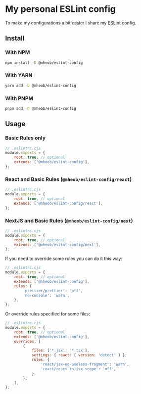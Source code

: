 # My personal ESLint config

To make my configurations a bit easier I share my [ESLint](https://eslint.org/) config.

## Install

### With NPM

```sh
npm install -D @mheob/eslint-config
```

### With YARN

```sh
yarn add -D @mheob/eslint-config
```

### With PNPM

```sh
pnpm add -D @mheob/eslint-config
```

## Usage

### Basic Rules only

```js
// .eslintrc.cjs
module.exports = {
	root: true, // optional
	extends: ['@mheob/eslint-config'],
};
```

### React and Basic Rules (`@mheob/eslint-config/react`)

```js
// .eslintrc.cjs
module.exports = {
	root: true, // optional
	extends: ['@mheob/eslint-config/react'],
};
```

### NextJS and Basic Rules (`@mheob/eslint-config/next`)

```js
// .eslintrc.cjs
module.exports = {
	root: true, // optional
	extends: ['@mheob/eslint-config/next'],
};
```

If you need to override some rules you can do it this way:

```js
// .eslintrc.cjs
module.exports = {
	root: true, // optional
	extends: ['@mheob/eslint-config'],
	rules: {
		'prettier/prettier': 'off',
		'no-console': 'warn',
	},
};
```

Or override rules specified for some files:

```js
// .eslintrc.cjs
module.exports = {
	root: true, // optional
	extends: ['@mheob/eslint-config'],
	overrides: [
		{
			files: ['*.jsx', '*.tsx'],
			settings: { react: { version: 'detect' } },
			rules: {
				'react/jsx-no-useless-fragment': 'warn',
				'react/react-in-jsx-scope': 'off',
			},
		},
	],
};
```
